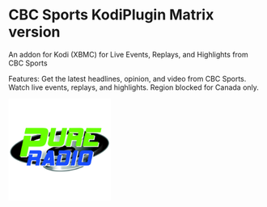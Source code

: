 # CBC Sports KodiPlugin Matrix version
An addon for Kodi (XBMC) for Live Events, Replays, and Highlights from CBC Sports

Features:
Get the latest headlines, opinion, and video from CBC Sports.  Watch live events, replays, and highlights.  Region blocked for Canada only.

<img src="/resources/icon.png" width="40%">